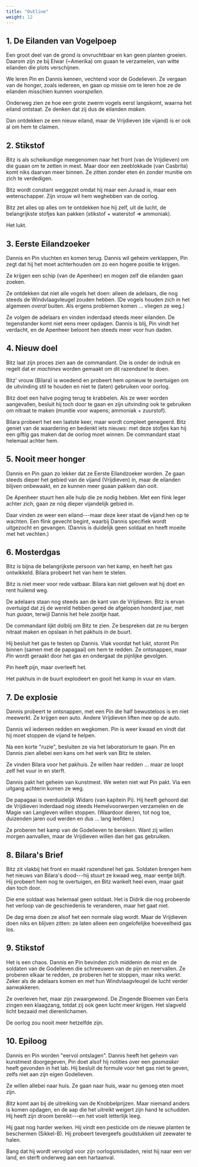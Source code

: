 ```yaml
---
title: "Outline"
weight: 12
---
```


## 1. De Eilanden van Vogelpoep

Een groot deel van de grond is onvruchtbaar en kan geen planten groeien. Daarom zijn ze bij Elwar (~Amerika) om guaan te verzamelen, van witte eilanden die plots verschijnen.

We leren Pin en Dannis kennen, vechtend voor de Godelieven. Ze vergaan van de honger, zoals iedereen, en gaan op missie om te leren hoe ze de eilanden misschien kunnen _voorspellen_.

Onderweg zien ze hoe een grote zwerm vogels eerst langskomt, waarna het eiland ontstaat. Ze denken dat zij dus de eilanden _maken_.

Dan ontdekken ze een nieuw eiland, maar de Vrijdieven (de vijand) is er ook al om hem te claimen.

## 2. Stikstof

Bitz is als scheikundige meegenomen naar het front (van de Vrijdieven) om die guaan om te zetten in mest. Maar door een zeeblokkade (van Casbrita) komt niks daarvan meer binnen. Ze zitten zonder eten én zonder munitie om zich te verdedigen.

Bitz wordt constant weggezet omdat hij maar een Juraad is, maar een wetenschapper. Zijn vrouw wil hem weghebben van de oorlog.

Bitz zet alles op alles om te ontdekken hoe hij zelf, uit de lucht, de belangrijkste stofjes kan pakken (stikstof + waterstof => ammoniak).

Het lukt.

## 3. Eerste Eilandzoeker

Dannis en Pin vluchten en komen terug. Dannis wil geheim verklappen, Pin zegt dat hij het moet achterhouden om zo een hogere positie te krijgen.

Ze krijgen een schip (van de Apenheer) en mogen zelf die eilanden gaan zoeken.

Ze ontdekken dat niet alle vogels het doen: alleen de adelaars, die nog steeds de Windvlaagvleugel zouden hebben. (De vogels houden zich in het algemeen _overal_ buiten. Als ergens problemen komen ... vliegen ze weg.)

Ze volgen de adelaars en vinden inderdaad steeds meer eilanden. De tegenstander komt niet eens meer opdagen. Dannis is blij, Pin vindt het verdacht, en de Apenheer beloont hen steeds meer voor hun daden.

## 4. Nieuw doel

Bitz laat zijn proces zien aan de commandant. Die is onder de indruk en regelt dat er _machines_ worden gemaakt om dit razendsnel te doen.

Bitz' vrouw (Bilara) is woedend en probeert hem opnieuw te overtuigen om de uitvinding stil te houden en niet te (laten) gebruiken voor oorlog.

Bitz doet een halve poging terug te krabbelen. Als ze weer worden aangevallen, besluit hij toch door te gaan en zijn uitvinding ook te gebruiken om nitraat te maken (munitie voor wapens; ammoniak + zuurstof).

Bilara probeert het een laatste keer, maar wordt compleet genegeerd. Bitz geniet van de waardering en bedenkt iets nieuws: met deze stofjes kan hij een giftig gas maken dat de oorlog moet winnen. De commandant staat helemaal achter hem.

## 5. Nooit meer honger

Dannis en Pin gaan zo lekker dat ze Eerste Eilandzoeker worden. Ze gaan steeds dieper het gebied van de vijand (Vrijdieven) in, maar de eilanden blijven onbewaakt, en ze kunnen meer guaan pakken dan ooit.

De Apenheer stuurt hen alle hulp die ze nodig hebben. Met een flink leger achter zich, gaan ze nóg dieper vijandelijk gebied in.

Daar vinden ze weer een eiland---maar deze keer staat de vijand hen op te wachten. Een flink gevecht begint, waarbij Dannis specifiek wordt uitgezocht en gevangen. (Dannis is duidelijk geen soldaat en heeft moeite met het vechten.)

## 6. Mosterdgas

Bitz is bijna de belangrijkste persoon van het kamp, en heeft het gas ontwikkeld. Bilara probeert het van hem te stelen.

Bitz is niet meer voor rede vatbaar. Bilara kan niet geloven wat hij doet en rent huilend weg.

De adelaars staan nog steeds aan de kant van de Vrijdieven. Bitz is ervan overtuigd dat zij de wereld hebben gered de afgelopen honderd jaar, met hun _guaan_, terwijl Dannis het hele zooitje haat.

De commandant lijkt dolblij om Bitz te zien. Ze bespreken dat ze nu bergen nitraat maken en opslaan in het pakhuis in de buurt.

Hij besluit het gas te testen op Dannis. Vlak voordat het lukt, stormt Pin binnen (samen met de papagaai) om hem te redden. Ze ontsnappen, maar _Pin_ wordt geraakt door het gas en ondergaat de pijnlijke gevolgen.

Pin heeft pijn, maar overleeft het.

Het pakhuis in de buurt explodeert en gooit het kamp in vuur en vlam.

## 7. De explosie

Dannis probeert te ontsnappen, met een Pin die half bewusteloos is en niet meewerkt. Ze krijgen een auto. Andere Vrijdieven liften mee op de auto.

Dannis wil iedereen redden en wegkomen. Pin is weer kwaad en vindt dat hij moet stoppen de vijand te helpen.

Na een korte "ruzie", besluiten ze via het laboratorium te gaan. Pin en Dannis zien allebei een kans om het werk van Bitz te stelen.

Ze vinden Bilara voor het pakhuis. Ze willen haar redden ... maar ze loopt zelf het vuur in en sterft.

Dannis pakt het geheim van kunstmest. We weten niet wat Pin pakt. Via een uitgang achterin komen ze weg.

De papagaai is overduidelijk Widaro (van kapitein Pi). Hij heeft gehoord dat de Vrijdieven inderdaad nog steeds Hemelvoorwerpen verzamelen en de Magie van Langleven willen stoppen. (Waardoor dieren, tot nog toe, duizenden jaren oud werden en dus ... lang leefden.)

Ze proberen het kamp van de Godelieven te bereiken. Want zij willen morgen aanvallen, maar de Vrijdieven willen dan het gas gebruiken.

## 8. Bilara's Brief

Bitz zit vlakbij het front en maakt razendsnel het gas. Soldaten brengen hem het nieuws van Bilara's dood---hij stuurt ze kwaad weg, maar eentje blijft. Hij probeert hem nog te overtuigen, en Bitz wankelt heel even, maar gaat dan toch door.

Die ene soldaat was helemaal geen soldaat. Het is Didrik die nog probeerde het verloop van de geschiedenis te veranderen, maar het gaat niet.

De dag erna doen ze alsof het een normale slag wordt. Maar de Vrijdieven doen niks en blijven zitten: ze laten alleen een ongelofelijke hoeveelheid gas los.

## 9. Stikstof

Het is een chaos. Dannis en Pin bevinden zich middenin de mist en de soldaten van de Godelieven die schreeuwen van de pijn en neervallen. Ze proberen elkaar te redden, ze proberen het te stoppen, maar niks werkt. Zeker als de adelaars komen en met hun Windvlaagvleugel de lucht verder aanwakkeren.

Ze overleven het, maar zijn zwaargewond. De Zingende Bloemen van Eeris zingen een klaagzang, totdat zij ook geen lucht meer krijgen. Het slagveld licht bezaaid met dierenlichamen.

De oorlog zou nooit meer hetzelfde zijn.

## 10. Epiloog

Dannis en Pin worden "eervol ontslagen". Dannis heeft het geheim van kunstmest doorgegeven, Pin doet alsof hij notities over een _gasmasker_ heeft gevonden in het lab. Hij besluit de formule voor het gas niet te geven, zelfs niet aan zijn eigen Godelieven.

Ze willen allebei naar huis. Ze gaan naar huis, waar nu genoeg eten moet zijn.

_Bitz_ komt aan bij de uitreiking van de Knobbelprijzen. Maar niemand anders is komen opdagen, en de aap die het uitreikt weigert zijn hand te schudden. Hij heeft zijn droom bereikt---en het voelt letterlijk leeg.

Hij gaat nog harder werken. Hij vindt een pesticide om de nieuwe planten te beschermen (Sikkel-B). Hij probeert tevergeefs goudstukken uit zeewater te halen.

Bang dat hij wordt vervolgd voor zijn oorlogsmisdaden, reist hij naar een ver land, en sterft onderweg aan een hartaanval.